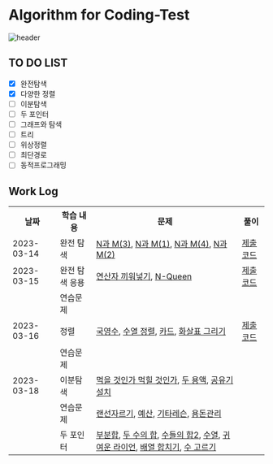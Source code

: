 # Algorithm for Coding-Test

![header](https://capsule-render.vercel.app/api?type=Rounded&color=gradient&height=100&section=footer&text=핵심유형%2020개로%20한%20번에%20끝내는%20알고리즘%20코딩테스트&fontSize=30)


## TO DO LIST

- [X] 완전탐색
- [X] 다양한 정렬 
- [ ] 이분탐색
- [ ] 두 포인터
- [ ] 그래프와 탐색
- [ ] 트리
- [ ] 위상정렬
- [ ] 최단경로
- [ ] 동적프로그래밍

## Work Log
<div>
<table>
  <th> 날짜 </th>
  <th> 학습 내용 </th>
  <th> 문제 </th>
  <th> 풀이 </th>
  <tr>
    <td>2023-03-14</td>
    <td>완전 탐색</td>
    <td> <a href="https://www.acmicpc.net/problem/15651">N과 M(3)</a>, 
      <a href="https://www.acmicpc.net/problem/15649">N과 M(1)</a>,
      <a href="https://www.acmicpc.net/problem/15652">N과 M(4)</a>,
      <a href="https://www.acmicpc.net/problem/15650">N과 M(2)</a>
    </td>
    <td><a href="https://github.com/YourBlueJustworks/Algorithm_solved.ac/tree/main/CodingTest/src/BruteForce">제출코드</td>
  </tr>
  <tr>
    <td>2023-03-15</td>
    <td>완전 탐색 응용</td>
    <td>
      <a href="https://www.acmicpc.net/problem/14888">연산자 끼워넣기</a>,
      <a href="https://www.acmicpc.net/problem/9663">N-Queen</a>
    </td>
    <td><a href="https://github.com/YourBlueJustworks/Algorithm_solved.ac/tree/main/CodingTest/src/BruteForce_apply">제출코드</td>
  </tr>
  <tr>
    <td> </td>
    <td> 연습문제 </td>
    <td> </td>
    <td> </td>
  </tr>
  <tr>
    <td>2023-03-16</td>
    <td>정렬</td>
    <td> 
      <a href="https://www.acmicpc.net/problem/10825">국영수</a>,
      <a href="https://www.acmicpc.net/problem/1015">수열 정렬</a>,
      <a href="https://www.acmicpc.net/problem/11652">카드</a>,
      <a href="https://www.acmicpc.net/problem/15970">화살표 그리기</a>
    </td>
    <td><a href="https://github.com/YourBlueJustworks/Algorithm_solved.ac/tree/main/CodingTest/src/SortApplication">제출코드</td> 
  </tr>
  <tr>
    <td> </td>
    <td> 연습문제 </td>
    <td> </td>
    <td> </td>
  </tr>
  <tr>
    <td>2023-03-18</td>
    <td> 이분탐색 </td>
    <td> 
      <a href="https://www.acmicpc.net/problem/7795">먹을 것인가 먹힐 것인가</a>,
      <a href="https://www.acmicpc.net/problem/2470">두 용액</a>,
      <a href="https://www.acmicpc.net/problem/2110">공유기 설치</a>
    </td>
    <td> </td> 
  </tr>
  <tr>
    <td> </td>
    <td> 연습문제 </td>
    <td> 
      <a href="https://www.acmicpc.net/problem/1654">랜선자르기</a>,
      <a href="https://www.acmicpc.net/problem/2512">예산</a>,
      <a href="https://www.acmicpc.net/problem/2343">기타레슨</a>,
      <a href="https://www.acmicpc.net/problem/6236">용돈관리</a>
    </td>
    <td> </td> 
  </tr>
  <tr>
    <td> </td>
    <td> 두 포인터 </td>
    <td> 
      <a href="https://www.acmicpc.net/problem/1806">부분합</a>,
      <a href="https://www.acmicpc.net/problem/3273">두 수의 합</a>,
      <a href="https://www.acmicpc.net/problem/2003">수들의 합2</a>,
      <a href="https://www.acmicpc.net/problem/2259">수열</a>,
      <a href="https://www.acmicpc.net/problem/15565">귀여운 라이언</a>,
      <a href="https://www.acmicpc.net/problem/11728">배열 합치기</a>,
      <a href="https://www.acmicpc.net/problem/2230">수 고르기</a>
    </td>
    <td> </td> 
  </tr>
</div> 
